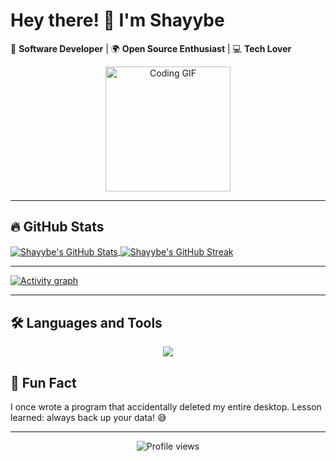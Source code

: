 # Hey there! 👋 I'm Shayybe

🚀 **Software Developer** | 🌍 **Open Source Enthusiast** | 💻 **Tech Lover**

<p align="center">
  <img src="https://media1.giphy.com/media/v1.Y2lkPTc5MGI3NjExbmJsZmJwa3VzNnBpZDd2YjhtYWphM3cwcmx3cjJta3MzM29nNGJjZCZlcD12MV9pbnRlcm5hbF9naWZfYnlfaWQmY3Q9Zw/bPCwGUF2sKjyE/giphy.gif" alt="Coding GIF" width="200"/>
</p>

---

## 🔥 **GitHub Stats**
<a href="https://github.com/shayybe">
  <img align="center" src="https://github-readme-stats.vercel.app/api?username=shayybe&show_icons=true&title_color=ff0000&text_color=00ff00&icon_color=0000ff&bg_color=ffffff&hide_border=true" alt="Shayybe's GitHub Stats" />
</a>
<a href="https://github.com/shayybe">
  <img align="center" src="https://github-readme-streak-stats.herokuapp.com/?user=shayybe&stroke=ff0000&ring=00ff00&fire=0000ff&currStreakNum=ffffff&sideNums=00ff00&currStreakLabel=0000ff&sideLabels=ff0000&dates=ffffff&background=000000&hide_border=true" alt="Shayybe's GitHub Streak" />
</a>

---

<a href="https://github.com/ashutosh00710/github-readme-activity-graph">
  <img src="https://github-readme-activity-graph.vercel.app/graph?username=shayybe&theme=dracula&hide_border=true" alt="Activity graph">
</a>

---
## 🛠️ **Languages and Tools**

<p align="center">
  <a href="https://skillicons.dev">
    <img src="https://skillicons.dev/icons?i=js,ts,react,nodejs,py,java,html,css,git,github,vscode&theme=dark" />
  </a>
</p>

## 🎉 **Fun Fact**

I once wrote a program that accidentally deleted my entire desktop. Lesson learned: always back up your data! 😅

---

<p align="center">
  <img src="https://komarev.com/ghpvc/?username=shayybe&label=Profile%20views&color=0e75b6&style=flat" alt="Profile views" />
</p>
